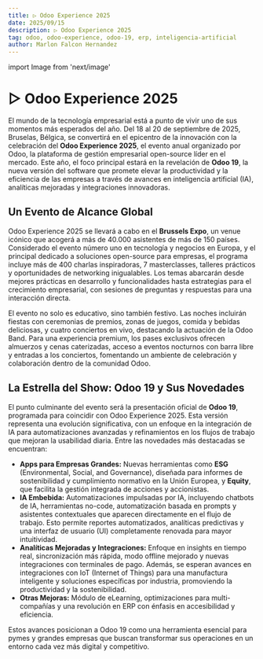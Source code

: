 ```yaml
---
title: ▷ Odoo Experience 2025
date: 2025/09/15
description: ▷ Odoo Experience 2025
tag: odoo, odoo-experience, odoo-19, erp, inteligencia-artificial
author: Marlon Falcon Hernandez
---
```

import Image from 'next/image'

# ▷ Odoo Experience 2025

El mundo de la tecnología empresarial está a punto de vivir uno de sus momentos más esperados del año. Del 18 al 20 de septiembre de 2025, Bruselas, Bélgica, se convertirá en el epicentro de la innovación con la celebración del **Odoo Experience 2025**, el evento anual organizado por Odoo, la plataforma de gestión empresarial open-source líder en el mercado. Este año, el foco principal estará en la revelación de **Odoo 19**, la nueva versión del software que promete elevar la productividad y la eficiencia de las empresas a través de avances en inteligencia artificial (IA), analíticas mejoradas y integraciones innovadoras.

## Un Evento de Alcance Global

Odoo Experience 2025 se llevará a cabo en el **Brussels Expo**, un venue icónico que acogerá a más de 40.000 asistentes de más de 150 países. Considerado el evento número uno en tecnología y negocios en Europa, y el principal dedicado a soluciones open-source para empresas, el programa incluye más de 400 charlas inspiradoras, 7 masterclasses, talleres prácticos y oportunidades de networking inigualables. Los temas abarcarán desde mejores prácticas en desarrollo y funcionalidades hasta estrategias para el crecimiento empresarial, con sesiones de preguntas y respuestas para una interacción directa.

El evento no solo es educativo, sino también festivo. Las noches incluirán fiestas con ceremonias de premios, zonas de juegos, comida y bebidas deliciosas, y cuatro conciertos en vivo, destacando la actuación de la Odoo Band. Para una experiencia premium, los pases exclusivos ofrecen almuerzos y cenas caterizadas, acceso a eventos nocturnos con barra libre y entradas a los conciertos, fomentando un ambiente de celebración y colaboración dentro de la comunidad Odoo.

## La Estrella del Show: Odoo 19 y Sus Novedades

El punto culminante del evento será la presentación oficial de **Odoo 19**, programada para coincidir con Odoo Experience 2025. Esta versión representa una evolución significativa, con un enfoque en la integración de IA para automatizaciones avanzadas y refinamientos en los flujos de trabajo que mejoran la usabilidad diaria. Entre las novedades más destacadas se encuentran:

- **Apps para Empresas Grandes:** Nuevas herramientas como **ESG** (Environmental, Social, and Governance), diseñada para informes de sostenibilidad y cumplimiento normativo en la Unión Europea, y **Equity**, que facilita la gestión integrada de acciones y accionistas.
- **IA Embebida:** Automatizaciones impulsadas por IA, incluyendo chatbots de IA, herramientas no-code, automatización basada en prompts y asistentes contextuales que aparecen directamente en el flujo de trabajo. Esto permite reportes automatizados, analíticas predictivas y una interfaz de usuario (UI) completamente renovada para mayor intuitividad.
- **Analíticas Mejoradas y Integraciones:** Enfoque en insights en tiempo real, sincronización más rápida, modo offline mejorado y nuevas integraciones con terminales de pago. Además, se esperan avances en integraciones con IoT (Internet of Things) para una manufactura inteligente y soluciones específicas por industria, promoviendo la productividad y la sostenibilidad.
- **Otras Mejoras:** Módulo de eLearning, optimizaciones para multi-compañías y una revolución en ERP con énfasis en accesibilidad y eficiencia.

Estos avances posicionan a Odoo 19 como una herramienta esencial para pymes y grandes empresas que buscan transformar sus operaciones en un entorno cada vez más digital y competitivo.